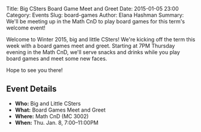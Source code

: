 Title: Big CSters Board Game Meet and Greet
Date: 2015-01-05 23:00
Category: Events
Slug: board-games
Author: Elana Hashman
Summary: We'll be meeting up in the Math CnD to play board games for this term's welcome event!

Welcome to Winter 2015, big and little CSters! We're kicking off the term this 
week with a board games meet and greet. Starting at 7PM Thursday evening in the 
Math CnD, we'll serve snacks and drinks while you play board games and meet 
some new faces.

Hope to see you there!

## Event Details ##

+ **Who:** Big and Little CSters
+ **What:** Board Games Meet and Greet
+ **Where:** Math CnD (MC 3002)
+ **When:** Thu. Jan. 8, 7:00&ndash;11:00PM
